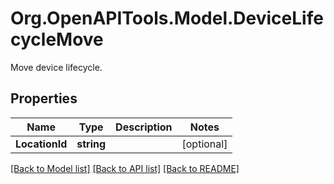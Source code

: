 # Org.OpenAPITools.Model.DeviceLifecycleMove
Move device lifecycle. 
## Properties

Name | Type | Description | Notes
------------ | ------------- | ------------- | -------------
**LocationId** | **string** |  | [optional] 

[[Back to Model list]](../README.md#documentation-for-models) [[Back to API list]](../README.md#documentation-for-api-endpoints) [[Back to README]](../README.md)

